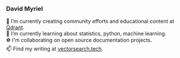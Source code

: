 ### David Myriel

🔭 I’m currently creating community efforts and educational content at [Qdrant](https://qdrant.tech/).</br>
🌱 I’m currently learning about statistics, python, machine learning.</br>
⚽ I'm collaborating on open source documentation projects.</br>
📫 Find my writing at [vectorsearch.tech](https://vectorsearch.tech).

